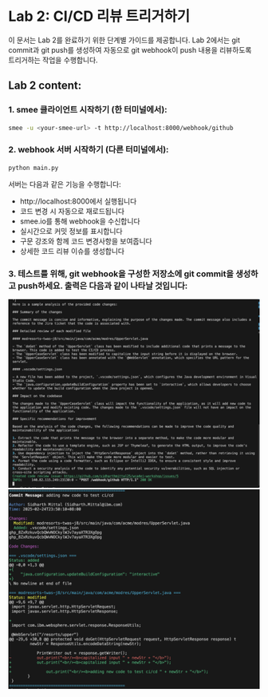 # Lab 2: CI/CD 리뷰 트리거하기

이 문서는 Lab 2를 완료하기 위한 단계별 가이드를 제공합니다. Lab 2에서는 git commit과 git push를 생성하여 자동으로 git webhook이 push 내용을 리뷰하도록 트리거하는 작업을 수행합니다.

## Lab 2 content:

### 1. smee 클라이언트 시작하기 (한 터미널에서):
   ```bash
   smee -u <your-smee-url> -t http://localhost:8000/webhook/github
   ```

### 2. webhook 서버 시작하기 (다른 터미널에서):
   ```bash
   python main.py
   ```

서버는 다음과 같은 기능을 수행합니다:
- http://localhost:8000에서 실행됩니다
- 코드 변경 시 자동으로 재로드됩니다
- smee.io를 통해 webhook을 수신합니다
- 실시간으로 커밋 정보를 표시합니다
- 구문 강조와 함께 코드 변경사항을 보여줍니다
- 상세한 코드 리뷰 이슈를 생성합니다

### 3.  테스트를 위해, git webhook을 구성한 저장소에 git commit을 생성하고 push하세요. 출력은 다음과 같이 나타날 것입니다:

![alt text](../images/ci-cd-1.png)
![alt text](../images/ci-cd-2.png)

